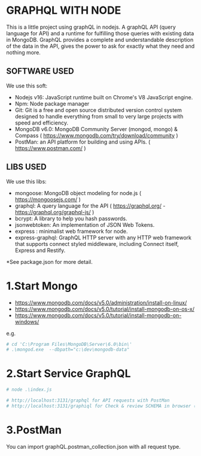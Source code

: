 # GRAPHQL WITH NODE

This is a little project using graphQL in nodejs.
A graphQL API (query language for API) and a runtime for fulfilling those queries with existing data in MongoDB. GraphQL provides a complete and understandable description of the data in the API, gives the power to ask for exactly what they need and nothing more.

## SOFTWARE USED
We use this soft:
- Nodejs v16: JavaScript runtime built on Chrome's V8 JavaScript engine.
- Npm: Node package manager
- Git: Git is a free and open source distributed version control system designed to handle everything from small to very large projects with speed and efficiency.
- MongoDB v6.0: MongoDB Community Server (mongod, mongo) & Compass ( https://www.mongodb.com/try/download/community )
- PostMan: an API platform for building and using APIs. ( https://www.postman.com/ )

## LIBS USED
We use this libs:
- mongoose: MongoDB object modeling for node.js ( https://mongoosejs.com/ )
- graphql: A query language for the API ( https://graphql.org/   - https://graphql.org/graphql-js/ )
- bcrypt:  A library to help you hash passwords.
- jsonwebtoken:  An implementation of JSON Web Tokens.
- express : minimalist web framework for node.
- express-graphql:  GraphQL HTTP server with any HTTP web framework that supports connect styled middleware, including Connect itself, Express and Restify.

*See package.json for more detail.

# 1.Start Mongo
- https://www.mongodb.com/docs/v5.0/administration/install-on-linux/
- https://www.mongodb.com/docs/v5.0/tutorial/install-mongodb-on-os-x/
- https://www.mongodb.com/docs/v5.0/tutorial/install-mongodb-on-windows/

e.g.
```bash
# cd 'C:\Program Files\MongoDB\Server\6.0\bin\'
# .\mongod.exe  --dbpath="c:\dev\mongodb-data"
```

# 2.Start Service GraphQL

```bash
# node .\index.js 

# http://localhost:3131/graphql for API requests with PostMan
# http://localhost:3131/graphiql for Check & review SCHEMA in browser (GRAPHIQL)
```

# 3.PostMan

You can import graphQL.postman_collection.json with all request type. 
